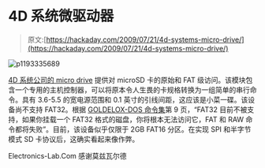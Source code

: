 # 4D 系统微驱动器

> 原文:[https://hackaday.com/2009/07/21/4d-systems-micro-drive/](https://hackaday.com/2009/07/21/4d-systems-micro-drive/)

![p1193335689](../Images/041d0300bad9da12f2ad46f63e5b9b92.png "p1193335689")

[4D 系统公司的 micro drive](http://www.4dsystems.com.au/prod.php?id=22) 提供对 microSD 卡的原始和 FAT 级访问。该模块包含一个专用的主机控制器，可以将原本令人生畏的卡规格转换为一组简单的串行命令。具有 3.6-5.5 的宽电源范围和 0.1 英寸的引线间距，这应该是小菜一碟。该设备尚不支持 FAT32。根据 [GOLDELOX-DOS 命令集](http://www.4dsystems.com.au/downloads/micro-DRIVE/uDRIVE-uSD-G1/Docs/Pdf/GOLDELOX-DOS-COMMANDS-SIS.pdf)第 9 页，“FAT32 目前不被支持，如果你挂载一个 FAT32 格式的磁盘，你将根本无法访问它，FAT 和 RAW 命令都将失败”。目前，该设备似乎仅限于 2GB FAT16 分区。在实现 SPI 和半字节模式 SD 卡协议后，这确实看起来像作弊。

Electronics-Lab.Com 感谢莫兹瓦尔德
